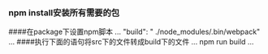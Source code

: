### npm install安装所有需要的包
####在package下设置npm脚本
...
"build": " ./node_modules/.bin/webpack"
...
####执行下面的语句将src下的文件转成build下的文件
...
npm run build
...

